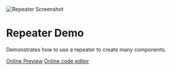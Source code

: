 <!-- Copyright © SixtyFPS GmbH <info@slint.dev> ; SPDX-License-Identifier: MIT -->
![Repeater Screenshot](https://github.com/user-attachments/assets/dbc1c045-8736-4545-a7af-9c60a89a8deb)

# Repeater Demo

Demonstrates how to use a repeater to create many components.

[Online Preview](https://slint.dev/snapshots/master/editor/preview.html?load_url=https://raw.githubusercontent.com/slint-ui/slint/master/examples/repeater/demo.slint)
[Online code editor](https://slint.dev/snapshots/master/editor/index.html?load_url=https://raw.githubusercontent.com/slint-ui/slint/master/examples/repeater/demo.slint)